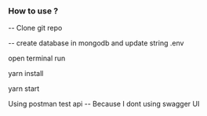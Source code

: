 ### How to use ? 

-- Clone git repo

-- create database in mongodb and update string .env

open terminal run 

yarn install

yarn start

Using postman test api -- Because I dont using swagger UI
